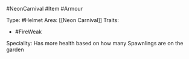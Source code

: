 #NeonCarnival #Item #Armour 

Type: #Helmet
Area: [[Neon Carnival]]
Traits:
-  #FireWeak

Speciality: Has more health based on how many Spawnlings are on the garden